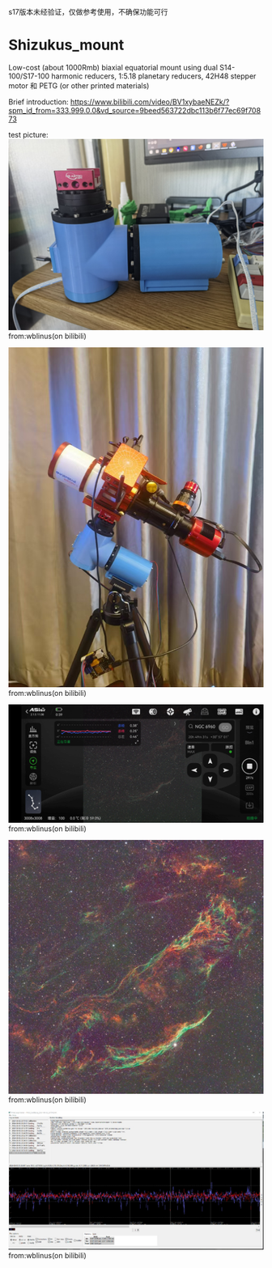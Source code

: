 s17版本未经验证，仅做参考使用，不确保功能可行  

# Shizukus_mount
Low-cost (about 1000Rmb) biaxial equatorial mount using dual S14-100/S17-100 harmonic reducers, 1:5.18 planetary reducers, 42H48 stepper motor 和 PETG (or other printed materials)  

Brief introduction: https://www.bilibili.com/video/BV1xybaeNEZk/?spm_id_from=333.999.0.0&vd_source=9beed563722dbc113b6f77ec69f70873  

test picture:  
![image](https://github.com/Shizuku-theblackrain/Shizukus_mount/blob/main/test_pic/wblinus_1.jpg)  
from:wblinus(on bilibili)  

![image](https://github.com/Shizuku-theblackrain/Shizukus_mount/blob/main/test_pic/wblinus_2.jpg)  
from:wblinus(on bilibili)  

![image](https://github.com/Shizuku-theblackrain/Shizukus_mount/blob/main/test_pic/wblinus_3.jpg)  
from:wblinus(on bilibili)  

![image](https://github.com/Shizuku-theblackrain/Shizukus_mount/blob/main/test_pic/wblinus_4.jpg)  
from:wblinus(on bilibili)  

![image](https://github.com/Shizuku-theblackrain/Shizukus_mount/blob/main/test_pic/wblinus_5.jpg)  
from:wblinus(on bilibili) 

